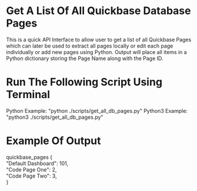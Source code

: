 # Get A List Of All Quickbase Database Pages 
This is a quick API Interface to allow user to get a list of all Quickbase Pages
which can later be used to extract all pages locally or edit each page individually
or add new pages using Python. Output will place all items in a Python dictionary
storing the Page Name along with the Page ID. 

# Run The Following Script Using Terminal 
Python Example: "python ./scripts/get_all_db_pages.py" 
Python3 Example: "python3 ./scripts/get_all_db_pages.py" 

# Example Of Output
quickbase_pages {<br>
  "Default Dashboard": 101,<br>
  "Code Page One": 2,<br>
  "Code Page Two": 3,<br>
}
